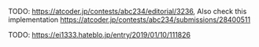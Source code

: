 TODO: https://atcoder.jp/contests/abc234/editorial/3236, Also check this implementation https://atcoder.jp/contests/abc234/submissions/28400511

TODO: https://ei1333.hateblo.jp/entry/2019/01/10/111826
